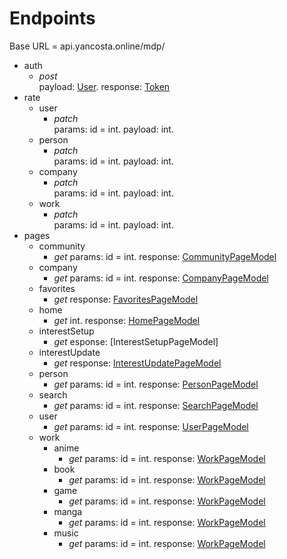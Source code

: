 # Endpoints
Base URL = api.yancosta.online/mdp/

- auth
    - *post*<br>
    payload: [User](/Docs/src/app/models/User.md). response: [Token](/Docs/src/app/classes/Token.md)
- rate
    - user
        - *patch*<br>
        params: id = int. payload: int.
    - person
        - *patch*<br>
        params: id = int. payload: int.
    - company
        - *patch*<br>
        params: id = int. payload: int.
    - work
        - *patch*<br>
        params: id = int. payload: int.
- pages
    - community
        - *get*
    params: id = int. response: [CommunityPageModel](/Docs/src/app/models/pages/CommunityPageModel.md)
    - company 
        - *get*
        params: id = int. response: [CompanyPageModel](/Docs/src/app/models/pages/CompanyPageModel.md)
    - favorites 
        - *get*
        response: [FavoritesPageModel](/Docs/src/app/models/pages/FavoritesPageModel.md)
    - home 
        - *get*
        int. response: [HomePageModel](/Docs/src/app/models/pages/HomePageModel.md)
    - interestSetup 
        - *get*
        esponse: [InterestSetupPageModel]
    - interestUpdate 
        - *get*
        response: [InterestUpdatePageModel](/Docs/src/app/models/pages/InterestUpdatePageModel.md)
    - person 
        - *get*
        params: id = int. response: [PersonPageModel](/Docs/src/app/models/pages/PersonPageModel.md)
    - search 
        - *get*
        params: id = int. response: [SearchPageModel](/Docs/src/app/models/pages/SearchPageModel.md)
    - user 
        - *get*
        params: id = int. response: [UserPageModel](/Docs/src/app/models/pages/UserPageModel.md)
    - work
        - anime 
            - *get*
            params: id = int. response: [WorkPageModel](/Docs/src/app/models/pages/WorkPageModel.md)
        - book 
            - *get*
            params: id = int. response: [WorkPageModel](/Docs/src/app/models/pages/WorkPageModel.md)
        - game 
            - *get*
            params: id = int. response: [WorkPageModel](/Docs/src/app/models/pages/WorkPageModel.md)
        - manga 
            - *get*
            params: id = int. response: [WorkPageModel](/Docs/src/app/models/pages/WorkPageModel.md)
        - music  
            - *get*
            params: id = int. response: [WorkPageModel](/Docs/src/app/models/pages/WorkPageModel.md)